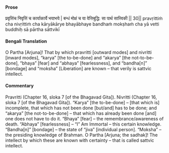 #### Prose 

प्रवृत्तिंच निवृत्तिं च कार्याकार्ये भयाभये |
बन्धं मोक्षं च या वेत्तिबुद्धि: सा पार्थ सात्त्विकी || 30||
pravṛittiṁ cha nivṛittiṁ cha kāryākārye bhayābhaye
bandhaṁ mokṣhaṁ cha yā vetti buddhiḥ sā pārtha sāttvikī

 #### Bengali Translation 

O Partha [Arjuna]! That by which pravritti [outward modes] and nivritti [inward modes], “karya” [the to-be-done] and “akarya” [the not-to-be-done], “bhaya” [fear] and “abhaya” [fearlessness], and “bandha[n]” [bondage] and “moksha” [Liberation] are known – that verily is sattvic intellect. 

 #### Commentary 

Pravritti (Chapter 16, sloka 7 [of the Bhagavad Gita]). Nivritti (Chapter 16, sloka 7 [of the Bhagavad Gita]). “Karya” [the to-be-done] – [that which is] incomplete, that which has not been done [but/and] has to be done; and “akarya” [the not-to-be-done] – that which has already been done [and] one does not have to do it. “Bhaya” [fear] – the remembrance/awareness of death. “Abhaya” [fearlessness] – “I” Am Immortal – this certain knowledge. “Bandha[n]” [bondage] – the state of “jiva” [individual person]. “Moksha” – the presiding knowledge of Brahman. O Partha [Arjuna; the sadhak]! The intellect by which these are known with certainty – that is called sattvic intellect.